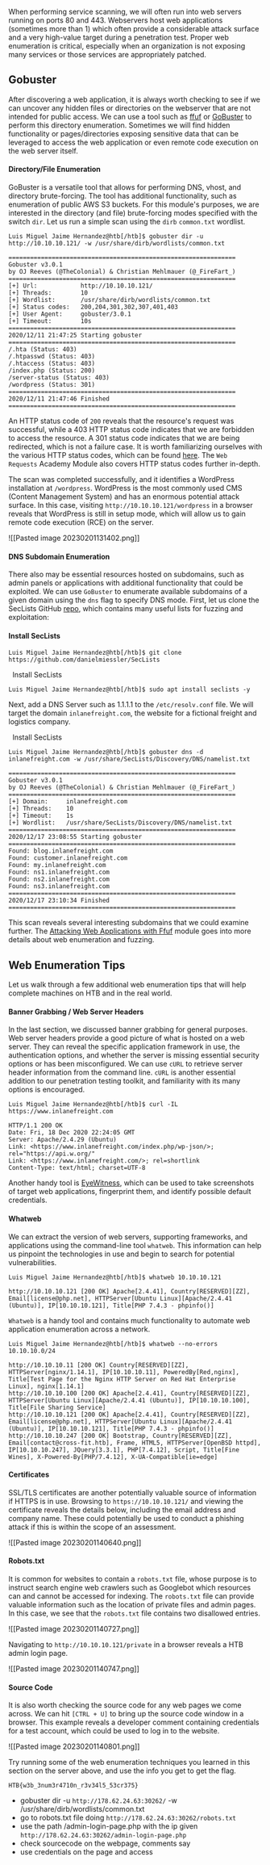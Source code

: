 When performing service scanning, we will often run into web servers running on ports 80 and 443. Webservers host web applications (sometimes more than 1) which often provide a considerable attack surface and a very high-value target during a penetration test. Proper web enumeration is critical, especially when an organization is not exposing many services or those services are appropriately patched.

## Gobuster

After discovering a web application, it is always worth checking to see if we can uncover any hidden files or directories on the webserver that are not intended for public access. We can use a tool such as [ffuf](https://github.com/ffuf/ffuf) or [GoBuster](https://github.com/OJ/gobuster) to perform this directory enumeration. Sometimes we will find hidden functionality or pages/directories exposing sensitive data that can be leveraged to access the web application or even remote code execution on the web server itself.

#### Directory/File Enumeration

GoBuster is a versatile tool that allows for performing DNS, vhost, and directory brute-forcing. The tool has additional functionality, such as enumeration of public AWS S3 buckets. For this module's purposes, we are interested in the directory (and file) brute-forcing modes specified with the switch `dir`. Let us run a simple scan using the `dirb` `common.txt` wordlist.

```shell-session
Luis Miguel Jaime Hernandez@htb[/htb]$ gobuster dir -u http://10.10.10.121/ -w /usr/share/dirb/wordlists/common.txt

===============================================================
Gobuster v3.0.1
by OJ Reeves (@TheColonial) & Christian Mehlmauer (@_FireFart_)
===============================================================
[+] Url:            http://10.10.10.121/
[+] Threads:        10
[+] Wordlist:       /usr/share/dirb/wordlists/common.txt
[+] Status codes:   200,204,301,302,307,401,403
[+] User Agent:     gobuster/3.0.1
[+] Timeout:        10s
===============================================================
2020/12/11 21:47:25 Starting gobuster
===============================================================
/.hta (Status: 403)
/.htpasswd (Status: 403)
/.htaccess (Status: 403)
/index.php (Status: 200)
/server-status (Status: 403)
/wordpress (Status: 301)
===============================================================
2020/12/11 21:47:46 Finished
===============================================================
```

An HTTP status code of `200` reveals that the resource's request was successful, while a 403 HTTP status code indicates that we are forbidden to access the resource. A 301 status code indicates that we are being redirected, which is not a failure case. It is worth familiarizing ourselves with the various HTTP status codes, which can be found [here](https://en.wikipedia.org/wiki/List_of_HTTP_status_codes). The `Web Requests` Academy Module also covers HTTP status codes further in-depth.

The scan was completed successfully, and it identifies a WordPress installation at `/wordpress`. WordPress is the most commonly used CMS (Content Management System) and has an enormous potential attack surface. In this case, visiting `http://10.10.10.121/wordpress` in a browser reveals that WordPress is still in setup mode, which will allow us to gain remote code execution (RCE) on the server.

![[Pasted image 20230201131402.png]]

#### DNS Subdomain Enumeration

There also may be essential resources hosted on subdomains, such as admin panels or applications with additional functionality that could be exploited. We can use `GoBuster` to enumerate available subdomains of a given domain using the `dns` flag to specify DNS mode. First, let us clone the SecLists GitHub [repo](https://github.com/danielmiessler/SecLists), which contains many useful lists for fuzzing and exploitation:

#### Install SecLists

```shell-session
Luis Miguel Jaime Hernandez@htb[/htb]$ git clone https://github.com/danielmiessler/SecLists
```

  Install SecLists

```shell-session
Luis Miguel Jaime Hernandez@htb[/htb]$ sudo apt install seclists -y
```

Next, add a DNS Server such as 1.1.1.1 to the `/etc/resolv.conf` file. We will target the domain `inlanefreight.com`, the website for a fictional freight and logistics company.

  Install SecLists

```shell-session
Luis Miguel Jaime Hernandez@htb[/htb]$ gobuster dns -d inlanefreight.com -w /usr/share/SecLists/Discovery/DNS/namelist.txt

===============================================================
Gobuster v3.0.1
by OJ Reeves (@TheColonial) & Christian Mehlmauer (@_FireFart_)
===============================================================
[+] Domain:     inlanefreight.com
[+] Threads:    10
[+] Timeout:    1s
[+] Wordlist:   /usr/share/SecLists/Discovery/DNS/namelist.txt
===============================================================
2020/12/17 23:08:55 Starting gobuster
===============================================================
Found: blog.inlanefreight.com
Found: customer.inlanefreight.com
Found: my.inlanefreight.com
Found: ns1.inlanefreight.com
Found: ns2.inlanefreight.com
Found: ns3.inlanefreight.com
===============================================================
2020/12/17 23:10:34 Finished
===============================================================
```

This scan reveals several interesting subdomains that we could examine further. The [Attacking Web Applications with Ffuf](https://academy.hackthebox.com/module/details/54) module goes into more details about web enumeration and fuzzing.

## Web Enumeration Tips

Let us walk through a few additional web enumeration tips that will help complete machines on HTB and in the real world.

#### Banner Grabbing / Web Server Headers

In the last section, we discussed banner grabbing for general purposes. Web server headers provide a good picture of what is hosted on a web server. They can reveal the specific application framework in use, the authentication options, and whether the server is missing essential security options or has been misconfigured. We can use `cURL` to retrieve server header information from the command line. `cURL` is another essential addition to our penetration testing toolkit, and familiarity with its many options is encouraged.

```shell-session
Luis Miguel Jaime Hernandez@htb[/htb]$ curl -IL https://www.inlanefreight.com

HTTP/1.1 200 OK
Date: Fri, 18 Dec 2020 22:24:05 GMT
Server: Apache/2.4.29 (Ubuntu)
Link: <https://www.inlanefreight.com/index.php/wp-json/>; rel="https://api.w.org/"
Link: <https://www.inlanefreight.com/>; rel=shortlink
Content-Type: text/html; charset=UTF-8
```

Another handy tool is [EyeWitness](https://github.com/FortyNorthSecurity/EyeWitness), which can be used to take screenshots of target web applications, fingerprint them, and identify possible default credentials.

#### Whatweb

We can extract the version of web servers, supporting frameworks, and applications using the command-line tool `whatweb`. This information can help us pinpoint the technologies in use and begin to search for potential vulnerabilities.

```shell-session
Luis Miguel Jaime Hernandez@htb[/htb]$ whatweb 10.10.10.121

http://10.10.10.121 [200 OK] Apache[2.4.41], Country[RESERVED][ZZ], Email[license@php.net], HTTPServer[Ubuntu Linux][Apache/2.4.41 (Ubuntu)], IP[10.10.10.121], Title[PHP 7.4.3 - phpinfo()]
```

`Whatweb` is a handy tool and contains much functionality to automate web application enumeration across a network.

```shell-session
Luis Miguel Jaime Hernandez@htb[/htb]$ whatweb --no-errors 10.10.10.0/24

http://10.10.10.11 [200 OK] Country[RESERVED][ZZ], HTTPServer[nginx/1.14.1], IP[10.10.10.11], PoweredBy[Red,nginx], Title[Test Page for the Nginx HTTP Server on Red Hat Enterprise Linux], nginx[1.14.1]
http://10.10.10.100 [200 OK] Apache[2.4.41], Country[RESERVED][ZZ], HTTPServer[Ubuntu Linux][Apache/2.4.41 (Ubuntu)], IP[10.10.10.100], Title[File Sharing Service]
http://10.10.10.121 [200 OK] Apache[2.4.41], Country[RESERVED][ZZ], Email[license@php.net], HTTPServer[Ubuntu Linux][Apache/2.4.41 (Ubuntu)], IP[10.10.10.121], Title[PHP 7.4.3 - phpinfo()]
http://10.10.10.247 [200 OK] Bootstrap, Country[RESERVED][ZZ], Email[contact@cross-fit.htb], Frame, HTML5, HTTPServer[OpenBSD httpd], IP[10.10.10.247], JQuery[3.3.1], PHP[7.4.12], Script, Title[Fine Wines], X-Powered-By[PHP/7.4.12], X-UA-Compatible[ie=edge]
```

#### Certificates

SSL/TLS certificates are another potentially valuable source of information if HTTPS is in use. Browsing to `https://10.10.10.121/` and viewing the certificate reveals the details below, including the email address and company name. These could potentially be used to conduct a phishing attack if this is within the scope of an assessment.

![[Pasted image 20230201140640.png]]

#### Robots.txt

It is common for websites to contain a `robots.txt` file, whose purpose is to instruct search engine web crawlers such as Googlebot which resources can and cannot be accessed for indexing. The `robots.txt` file can provide valuable information such as the location of private files and admin pages. In this case, we see that the `robots.txt` file contains two disallowed entries.

![[Pasted image 20230201140727.png]]

Navigating to `http://10.10.10.121/private` in a browser reveals a HTB admin login page.

![[Pasted image 20230201140747.png]]

#### Source Code

It is also worth checking the source code for any web pages we come across. We can hit `[CTRL + U]` to bring up the source code window in a browser. This example reveals a developer comment containing credentials for a test account, which could be used to log in to the website.

![[Pasted image 20230201140801.png]]


Try running some of the web enumeration techniques you learned in this section on the server above, and use the info you get to get the flag.

`HTB{w3b_3num3r4710n_r3v34l5_53cr375}`
* gobuster dir -u `http://178.62.24.63:30262/` -w /usr/share/dirb/wordlists/common.txt
* go to robots.txt file doing `http://178.62.24.63:30262/robots.txt`
* use the path /admin-login-page.php with the ip given `http://178.62.24.63:30262/admin-login-page.php`
* check sourcecode on the webpage, comments say <!-- TODO: remove test credentials admin:password123 -->
* use credentials on the page and access
